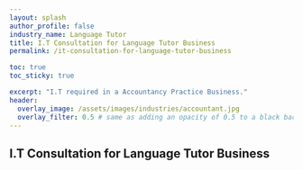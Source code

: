 ```yaml
---
layout: splash 
author_profile: false 
industry_name: Language Tutor
title: I.T Consultation for Language Tutor Business
permalink: /it-consultation-for-language-tutor-business

toc: true
toc_sticky: true

excerpt: "I.T required in a Accountancy Practice Business."
header:
  overlay_image: /assets/images/industries/accountant.jpg
  overlay_filter: 0.5 # same as adding an opacity of 0.5 to a black background
---
```


## I.T Consultation for Language Tutor Business